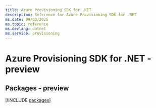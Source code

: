 ```yaml
---
title: Azure Provisioning SDK for .NET
description: Reference for Azure Provisioning SDK for .NET
ms.date: 09/03/2025
ms.topic: reference
ms.devlang: dotnet
ms.service: provisioning
---
```

# Azure Provisioning SDK for .NET - preview
## Packages - preview
[!INCLUDE [packages](provisioning-index.md)]